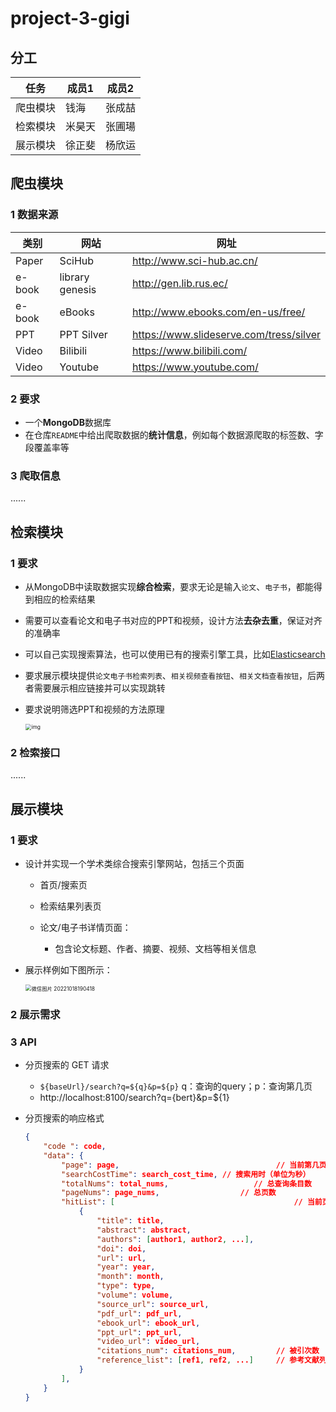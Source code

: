 # project-3-gigi

## 分工

| 任务     | 成员1  | 成员2  |
| -------- | ------ | ------ |
| 爬虫模块 | 钱海   | 张成喆 |
| 检索模块 | 米昊天 | 张圃瑒 |
| 展示模块 | 徐正斐 | 杨欣运 |

## 爬虫模块

### 1 数据来源

| 类别   | 网站            | 网址                                    |
| ------ | --------------- | --------------------------------------- |
| Paper  | SciHub          | http://www.sci-hub.ac.cn/               |
| e-book | library genesis | http://gen.lib.rus.ec/                  |
| e-book | eBooks          | http://www.ebooks.com/en-us/free/       |
| PPT    | PPT Silver      | https://www.slideserve.com/tress/silver |
| Video  | Bilibili        | https://www.bilibili.com/               |
| Video  | Youtube         | https://www.youtube.com/                |

### 2 要求

* 一个**MongoDB**数据库
* 在仓库`README`中给出爬取数据的**统计信息**，例如每个数据源爬取的标签数、字段覆盖率等

### 3 爬取信息

......

## 检索模块

### 1 要求

* 从MongoDB中读取数据实现**综合检索**，要求无论是输入`论文`、`电子书`，都能得到相应的检索结果

* 需要可以查看论文和电子书对应的PPT和视频，设计方法**去杂去重**，保证对齐的准确率

* 可以自己实现搜索算法，也可以使用已有的搜索引擎工具，比如[Elasticsearch](https://www.elastic.co/)

* 要求展示模块提供`论文电子书检索列表`、`相关视频查看按钮`、`相关文档查看按钮`，后两者需要展示相应链接并可以实现跳转

* 要求说明筛选PPT和视频的方法原理

  <img src="https://s2.loli.net/2022/11/04/YOKiMnTbyZVNhIk.png" alt="img" style="zoom:60%;" />

### 2 检索接口

......

## 展示模块

### 1 要求

* 设计并实现一个学术类综合搜索引擎网站，包括三个页面

  * 首页/搜索页
  * 检索结果列表页

  * 论文/电子书详情页面：
    * 包含论文标题、作者、摘要、视频、文档等相关信息

* 展示样例如下图所示：

  <img src="https://s2.loli.net/2022/11/04/n2a5qh1CSuWKGPc.png" alt="微信图片 20221018190418" style="zoom:60%;" />

### 2 展示需求

### 3 API

* 分页搜索的 GET 请求

  * `${baseUrl}/search?q=${q}&p=${p}`    q：查询的query；p：查询第几页
  * http://localhost:8100/search?q={bert}&p=${1}

* 分页搜索的响应格式

  ```json
  {
      "code ": code,
      "data": {
          "page": page,                                   // 当前第几页（从1开始）
          "searchCostTime": search_cost_time, // 搜索用时（单位为秒）
          "totalNums": total_nums,                   // 总查询条目数
          "pageNums": page_nums,                  // 总页数
          "hitList": [                                        // 当前页的命中列表
              {
                  "title": title,
                  "abstract": abstract,
                  "authors": [author1, author2, ...],
                  "doi": doi,
                  "url": url,
                  "year": year,
                  "month": month,
                  "type": type,
                  "volume": volume,
                  "source_url": source_url,
                  "pdf_url": pdf_url,
                  "ebook_url": ebook_url,
                  "ppt_url": ppt_url,
                  "video_url": video_url,
                  "citations_num": citations_num,         // 被引次数
                  "reference_list": [ref1, ref2, ...]     // 参考文献列表
              }
          ],
      }
  }
  ```

  

  

